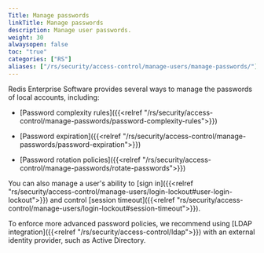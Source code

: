 ```yaml
---
Title: Manage passwords
linkTitle: Manage passwords
description: Manage user passwords.
weight: 30
alwaysopen: false
toc: "true"
categories: ["RS"]
aliases: ["/rs/security/access-control/manage-users/manage-passwords/"]
---
```


Redis Enterprise Software provides several ways to manage the passwords of local accounts, including:

- [Password complexity rules]({{<relref "/rs/security/access-control/manage-passwords/password-complexity-rules">}})

- [Password expiration]({{<relref "/rs/security/access-control/manage-passwords/password-expiration">}})

- [Password rotation policies]({{<relref "/rs/security/access-control/manage-passwords/rotate-passwords">}})

You can also manage a user's ability to [sign in]({{<relref "rs/security/access-control/manage-users/login-lockout#user-login-lockout">}}) and control [session timeout]({{<relref "rs/security/access-control/manage-users/login-lockout#session-timeout">}}).

To enforce more advanced password policies, we recommend using [LDAP integration]({{<relref "/rs/security/access-control/ldap">}}) with an external identity provider, such as Active Directory.
